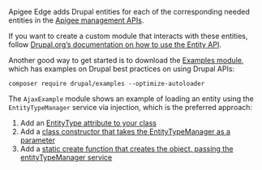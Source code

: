 Apigee Edge adds Drupal entities for each of the corresponding needed entities in the [Apigee management APIs](https://apidocs.apigee.com/api-reference/content/introduction "Apigee management APIs").

If you want to create a custom module that interacts with these entities, follow [Drupal.org’s documentation on how to use the Entity API](https://www.drupal.org/docs/8/api/entity-api/working-with-the-entity-api).

Another good way to get started is to download the [Examples module](https://www.drupal.org/project/examples), which has examples on Drupal best practices on using Drupal APIs:

`composer require drupal/examples --optimize-autoloader`

The `AjaxExample` module shows an example of loading an entity using the `EntityTypeManager` service via injection, which is the preferred approach:

1. Add an [EntityType attribute to your class](https://git.drupalcode.org/project/examples/blob/8.x-1.0/ajax%5Fexample/src/Form/EntityAutocomplete.php#L30)
2. Add a [class constructor that takes the EntityTypeManager as a parameter](https://git.drupalcode.org/project/examples/blob/8.x-1.0/ajax%5Fexample/src/Form/EntityAutocomplete.php#L56)
3. Add a [static create function that creates the object, passing the entityTypeManager service](https://git.drupalcode.org/project/examples/blob/8.x-1.0/ajax%5Fexample/src/Form/EntityAutocomplete.php#L41)